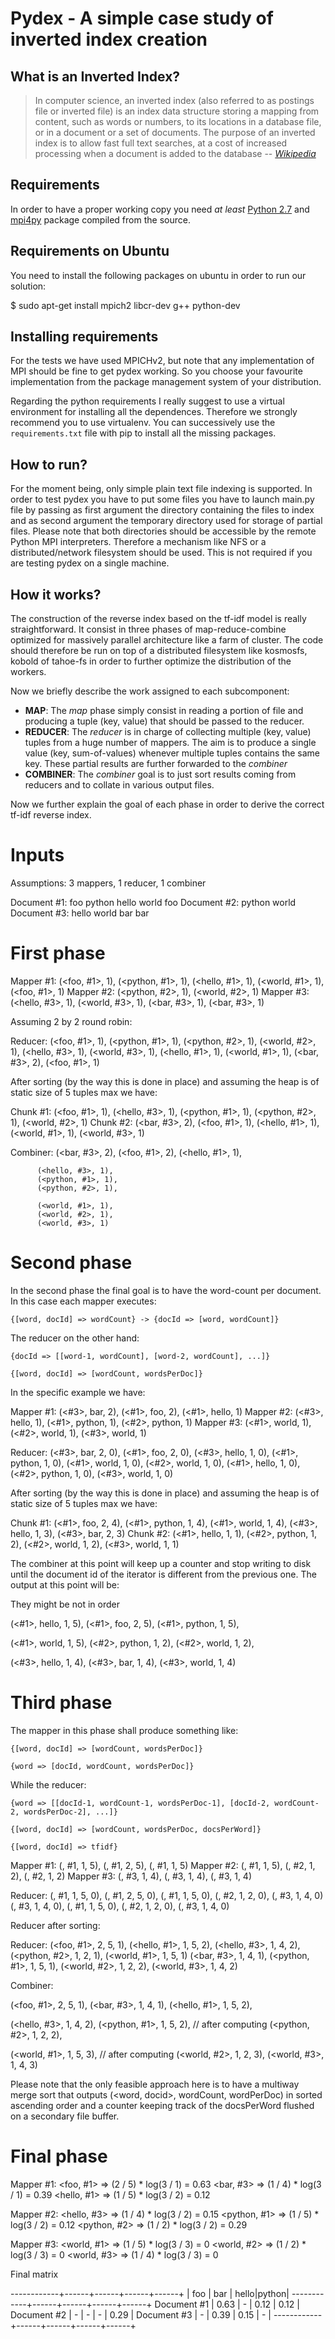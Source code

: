 # Pydex - A simple case study of inverted index creation

## What is an Inverted Index?

> In computer science, an inverted index (also referred to as postings
> file or inverted file) is an index data structure storing a mapping from
> content, such as words or numbers, to its locations in a database file,
> or in a document or a set of documents. The purpose of an inverted index
> is to allow fast full text searches, at a cost of increased processing
> when a document is added to the database
> -- <cite>[Wikipedia][1]</cite>

[1]:http://en.wikipedia.org/wiki/Inverted_index

## Requirements

In order to have a proper working copy you need *at least* [Python
2.7](http://) and [mpi4py](http://) package compiled from the source.

## Requirements on Ubuntu

You need to install the following packages on ubuntu in order to run our
solution:

$ sudo apt-get install mpich2 libcr-dev g++ python-dev

## Installing requirements

For the tests we have used MPICHv2, but note that any implementation of
MPI should be fine to get pydex working. So you choose your favourite
implementation from the package management system of your distribution.

Regarding the python requirements I really suggest to use a virtual
environment for installing all the dependences. Therefore we strongly
recommend you to use virtualenv. You can successively use the
`requirements.txt` file with pip to install all the missing packages.

## How to run?

For the moment being, only simple plain text file indexing is supported.
In order to test pydex you have to put some files you have to launch
main.py file by passing as first argument the directory containing the
files to index and as second argument the temporary directory used for
storage of partial files. Please note that both directories should be
accessible by the remote Python MPI interpreters. Therefore a mechanism
like NFS or a distributed/network filesystem should be used. This is not
required if you are testing pydex on a single machine.

## How it works?

The construction of the reverse index based on the tf-idf model is
really straightforward. It consist in three phases of map-reduce-combine
optimized for massively parallel architecture like a farm of cluster.
The code should therefore be run on top of a distributed filesystem like
kosmosfs, kobold of tahoe-fs in order to further optimize the
distribution of the workers.

Now we briefly describe the work assigned to each subcomponent:

- **MAP**: The *map* phase simply consist in reading a portion of file
  and producing a tuple (key, value) that should be passed to the
  reducer.
- **REDUCER**: The *reducer* is in charge of collecting multiple (key,
  value) tuples from a huge number of mappers. The aim is to produce a
  single value (key, sum-of-values) whenever multiple tuples contains
  the same key. These partial results are further forwarded to the
  *combiner*
- **COMBINER**: The *combiner* goal is to just sort results coming from
  reducers and to collate in various output files.

Now we further explain the goal of each phase in order to derive the
correct tf-idf reverse index.

Inputs
======

Assumptions: 3 mappers, 1 reducer, 1 combiner

Document #1: foo python hello world foo
Document #2: python world
Document #3: hello world bar bar

First phase
===========

Mapper #1: (<foo, #1>, 1), (<python, #1>, 1), (<hello, #1>, 1), (<world, #1>, 1), (<foo, #1>, 1)
Mapper #2: (<python, #2>, 1), (<world, #2>, 1)
Mapper #3: (<hello, #3>, 1), (<world, #3>, 1), (<bar, #3>, 1), (<bar, #3>, 1)

Assuming 2 by 2 round robin:

Reducer: (<foo, #1>, 1), (<python, #1>, 1),
         (<python, #2>, 1), (<world, #2>, 1),
         (<hello, #3>, 1), (<world, #3>, 1),
         (<hello, #1>, 1), (<world, #1>, 1),
         (<bar, #3>, 2), (<foo, #1>, 1)

After sorting (by the way this is done in place) and assuming the heap
is of static size of 5 tuples max we have:

Chunk #1: (<foo, #1>, 1), (<hello, #3>, 1), (<python, #1>, 1), (<python, #2>, 1), (<world, #2>, 1)
Chunk #2: (<bar, #3>, 2), (<foo, #1>, 1), (<hello, #1>, 1), (<world, #1>, 1), (<world, #3>, 1)

Combiner: (<bar, #3>, 2),
          (<foo, #1>, 2),
          (<hello, #1>, 1),

          (<hello, #3>, 1),
          (<python, #1>, 1),
          (<python, #2>, 1),

          (<world, #1>, 1),
          (<world, #2>, 1),
          (<world, #3>, 1)

Second phase
============

In the second phase the final goal is to have the word-count per
document. In this case each mapper executes:

    {[word, docId] => wordCount} -> {docId => [word, wordCount]}

The reducer on the other hand:

    {docId => [[word-1, wordCount], [word-2, wordCount], ...]}

    {[word, docId] => [wordCount, wordsPerDoc]}

In the specific example we have:

Mapper #1: (<#3>, bar, 2),   (<#1>, foo, 2),    (<#1>, hello, 1)
Mapper #2: (<#3>, hello, 1), (<#1>, python, 1), (<#2>, python, 1)
Mapper #3: (<#1>, world, 1), (<#2>, world, 1),  (<#3>, world, 1)

Reducer: (<#3>, bar, 2, 0), (<#1>, foo, 2, 0), (<#3>, hello, 1, 0), (<#1>, python, 1, 0), (<#1>, world, 1, 0),
         (<#2>, world, 1, 0), (<#1>, hello, 1, 0), (<#2>, python, 1, 0), (<#3>, world, 1, 0)

After sorting (by the way this is done in place) and assuming the heap
is of static size of 5 tuples max we have:

Chunk #1: (<#1>, foo, 2, 4), (<#1>, python, 1, 4), (<#1>, world, 1, 4), (<#3>, hello, 1, 3), (<#3>, bar, 2, 3)
Chunk #2: (<#1>, hello, 1, 1), (<#2>, python, 1, 2), (<#2>, world, 1, 2), (<#3>, world, 1, 1)

The combiner at this point will keep up a counter and stop writing to
disk until the document id of the iterator is different from the
previous one. The output at this point will be:

They might be not in order

(<#1>, hello, 1, 5),
(<#1>, foo, 2, 5),
(<#1>, python, 1, 5),

(<#1>, world, 1, 5),
(<#2>, python, 1, 2),
(<#2>, world, 1, 2),

(<#3>, hello, 1, 4),
(<#3>, bar, 1, 4),
(<#3>, world, 1, 4)


Third phase
===========

The mapper in this phase shall produce something like:

    {[word, docId] => [wordCount, wordsPerDoc]}

    {word => [docId, wordCount, wordsPerDoc]}

While the reducer:

    {word => [[docId-1, wordCount-1, wordsPerDoc-1], [docId-2, wordCount-2, wordsPerDoc-2], ...]}

    {[word, docId] => [wordCount, wordsPerDoc, docsPerWord]}

    {[word, docId] => tfidf}

Mapper #1: (<hello>, #1, 1, 5), (<foo>,    #1, 2, 5), (<python>, #1, 1, 5)
Mapper #2: (<world>, #1, 1, 5), (<python>, #2, 1, 2), (<world>,  #2, 1, 2)
Mapper #3: (<hello>, #3, 1, 4), (<bar>,    #3, 1, 4), (<world>,  #3, 1, 4)

Reducer: (<hello>, #1, 1, 5, 0), (<foo>, #1, 2, 5, 0), (<world>, #1, 1, 5, 0), (<python>, #2, 1, 2, 0), (<hello>, #3, 1, 4, 0)
         (<bar>, #3, 1, 4, 0), (<python>, #1, 1, 5, 0), (<world>, #2, 1, 2, 0), (<world>, #3, 1, 4, 0)

Reducer after sorting:

Reducer: (<foo, #1>, 2, 5, 1), (<hello, #1>, 1, 5, 2), (<hello, #3>, 1, 4, 2), (<python, #2>, 1, 2, 1), (<world, #1>, 1, 5, 1)
         (<bar, #3>, 1, 4, 1), (<python, #1>, 1, 5, 1), (<world, #2>, 1, 2, 2), (<world, #3>, 1, 4, 2)

Combiner:

(<foo, #1>, 2, 5, 1),
(<bar, #3>, 1, 4, 1),
(<hello, #1>, 1, 5, 2),

(<hello, #3>, 1, 4, 2),
(<python, #1>, 1, 5, 2), // after computing
(<python, #2>, 1, 2, 2),

(<world, #1>, 1, 5, 3), // after computing
(<world, #2>, 1, 2, 3),
(<world, #3>, 1, 4, 3)

Please note that the only feasible approach here is to have a multiway
merge sort that outputs (<word, docid>, wordCount, wordPerDoc) in sorted
ascending order and a counter keeping track of the docsPerWord flushed
on a secondary file buffer.

Final phase
===========

Mapper #1: <foo, #1>    => (2 / 5) * log(3 / 1) = 0.63
           <bar, #3>    => (1 / 4) * log(3 / 1) = 0.39
           <hello, #1>  => (1 / 5) * log(3 / 2) = 0.12

Mapper #2: <hello, #3>  => (1 / 4) * log(3 / 2) = 0.15
           <python, #1> => (1 / 5) * log(3 / 2) = 0.12
           <python, #2> => (1 / 2) * log(3 / 2) = 0.29

Mapper #3: <world, #1>  => (1 / 5) * log(3 / 3) = 0
           <world, #2>  => (1 / 2) * log(3 / 3) = 0
           <world, #3>  => (1 / 4) * log(3 / 3) = 0

Final matrix

------------+------+------+------+------+
            | foo  | bar  | hello|python|
------------+------+------+------+------+
Document #1 | 0.63 | -    | 0.12 | 0.12 |
Document #2 | -    | -    | -    | 0.29 |
Document #3 | -    | 0.39 | 0.15 | -    |
------------+------+------+------+------+
